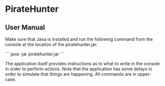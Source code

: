# PirateHunter

## User Manual
Make sure that Java is installed and run the following command from the console at the location of the piratehunter.jar:

´´´
java -jar piratehunter.jar
´´´

The application itself provides instructions as to what to write in the console in order to perform actions. Note that the application has some delays in order to simulate that things are happening. All commands are in upper-case.
